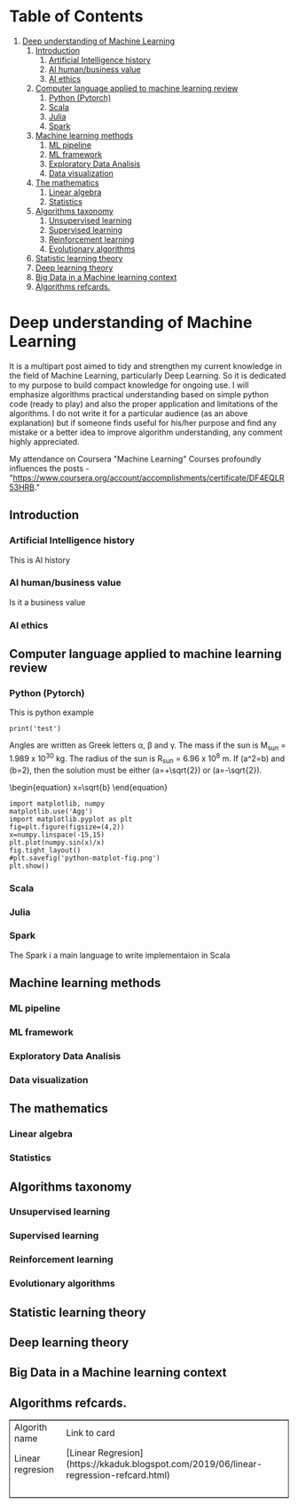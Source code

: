 
# Table of Contents

1.  [Deep understanding of Machine Learning](#orge9207d2)
    1.  [Introduction](#orgfd0bc9b)
        1.  [Artificial Intelligence history](#org15aa7df)
        2.  [AI human/business value](#org0ee8668)
        3.  [AI ethics](#orgd02badb)
    2.  [Computer language applied to machine learning review](#org7be90c8)
        1.  [Python (Pytorch)](#org25a2e10)
        2.  [Scala](#org352188f)
        3.  [Julia](#org3245cc3)
        4.  [Spark](#orgf4c05c1)
    3.  [Machine learning methods](#org7e25ac8)
        1.  [ML pipeline](#orga611ad4)
        2.  [ML framework](#orgb95de8d)
        3.  [Exploratory Data Analisis](#org761dda0)
        4.  [Data visualization](#orga90fa14)
    4.  [The mathematics](#org8e94b93)
        1.  [Linear algebra](#org8edb06b)
        2.  [Statistics](#orgf88d834)
    5.  [Algorithms taxonomy](#org917e49e)
        1.  [Unsupervised learning](#org104e6bf)
        2.  [Supervised learning](#org0bd1336)
        3.  [Reinforcement learning](#org0293429)
        4.  [Evolutionary algorithms](#org807cfb3)
    6.  [Statistic learning theory](#org60d6344)
    7.  [Deep learning theory](#orgcc591d7)
    8.  [Big Data in a Machine learning context](#org2470959)
    9.  [Algorithms refcards.](#orgbdcc25d)


<a id="orge9207d2"></a>

# Deep understanding of Machine Learning

It is a multipart post aimed to tidy and strengthen my current knowledge in the field of Machine Learning, particularly Deep Learning. So it is dedicated to my purpose to build compact knowledge for ongoing use. I will emphasize algorithms practical understanding based on simple python code (ready to play) and also the proper application and limitations of the algorithms. 
I do not write it for a particular audience (as an above explanation) but if someone finds useful for his/her purpose and find any mistake or a better idea to improve algorithm understanding, any comment highly appreciated.

My attendance on Coursera "Machine Learning" Courses profoundly influences the posts - "<https://www.coursera.org/account/accomplishments/certificate/DF4EQLR53HRB>."


<a id="orgfd0bc9b"></a>

## Introduction


<a id="org15aa7df"></a>

### Artificial Intelligence history

This is AI history


<a id="org0ee8668"></a>

### AI human/business value

Is it a business value 


<a id="orgd02badb"></a>

### AI ethics


<a id="org7be90c8"></a>

## Computer language applied to machine learning review


<a id="org25a2e10"></a>

### Python (Pytorch)

This is python example 

    print('test')

Angles are written as Greek letters &alpha;, &beta; and &gamma;. The mass if
the sun is M<sub>sun</sub> = 1.989 x 10<sup>30</sup> kg. The radius of the sun is R<sub>sun</sub> =
6.96 x 10<sup>8</sup> m. If \(a^2=b\) and \(b=2\), then the solution must be either
\(a=+\sqrt{2}\) or \(a=-\sqrt{2}\).

\begin{equation}
x=\sqrt{b}
\end{equation}

    import matplotlib, numpy
    matplotlib.use('Agg')
    import matplotlib.pyplot as plt
    fig=plt.figure(figsize=(4,2))
    x=numpy.linspace(-15,15)
    plt.plot(numpy.sin(x)/x)
    fig.tight_layout()
    #plt.savefig('python-matplot-fig.png')
    plt.show()


<a id="org352188f"></a>

### Scala


<a id="org3245cc3"></a>

### Julia


<a id="orgf4c05c1"></a>

### Spark

The Spark i a main language to write implementaion in Scala


<a id="org7e25ac8"></a>

## Machine learning methods


<a id="orga611ad4"></a>

### ML pipeline


<a id="orgb95de8d"></a>

### ML framework


<a id="org761dda0"></a>

### Exploratory Data Analisis


<a id="orga90fa14"></a>

### Data visualization


<a id="org8e94b93"></a>

## The mathematics


<a id="org8edb06b"></a>

### Linear algebra


<a id="orgf88d834"></a>

### Statistics


<a id="org917e49e"></a>

## Algorithms taxonomy


<a id="org104e6bf"></a>

### Unsupervised learning


<a id="org0bd1336"></a>

### Supervised learning


<a id="org0293429"></a>

### Reinforcement learning


<a id="org807cfb3"></a>

### Evolutionary algorithms


<a id="org60d6344"></a>

## Statistic learning theory


<a id="orgcc591d7"></a>

## Deep learning theory


<a id="org2470959"></a>

## Big Data in a Machine learning context


<a id="orgbdcc25d"></a>

## Algorithms refcards.

<table border="2" cellspacing="0" cellpadding="6" rules="groups" frame="hsides">


<colgroup>
<col  class="org-left" />

<col  class="org-left" />
</colgroup>
<tbody>
<tr>
<td class="org-left">Algorith name</td>
<td class="org-left">Link to card</td>
</tr>


<tr>
<td class="org-left">Linear regresion</td>
<td class="org-left">[Linear Regresion](https://kkaduk.blogspot.com/2019/06/linear-regression-refcard.html)</td>
</tr>


<tr>
<td class="org-left">&#xa0;</td>
<td class="org-left">&#xa0;</td>
</tr>
</tbody>
</table>


